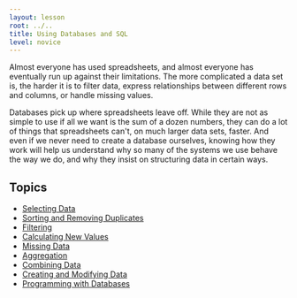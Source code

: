 ```yaml
---
layout: lesson
root: ../..
title: Using Databases and SQL
level: novice
---
```

Almost everyone has used spreadsheets,
and almost everyone has eventually run up against their limitations.
The more complicated a data set is,
the harder it is to filter data,
express relationships between different rows and columns,
or handle missing values.

Databases pick up where spreadsheets leave off.
While they are not as simple to use if all we want is the sum of a dozen numbers,
they can do a lot of things that spreadsheets can't,
on much larger data sets,
faster.
And even if we never need to create a database ourselves,
knowing how they work will help us understand why so many of the systems we use
behave the way we do,
and why they insist on structuring data in certain ways.

Topics
------
* [Selecting Data](01-select.html)
* [Sorting and Removing Duplicates](02-sort-dup.html)
* [Filtering](03-filter.html)
* [Calculating New Values](04-calc.html)
* [Missing Data](05-null.html)
* [Aggregation](06-agg.html)
* [Combining Data](07-join.html)
* [Creating and Modifying Data](08-create.html)
* [Programming with Databases](09-prog.html)
